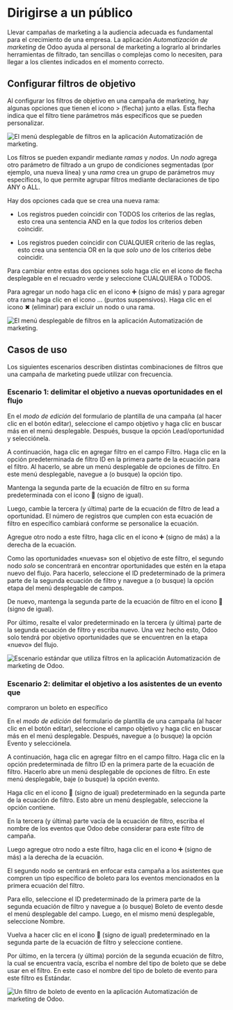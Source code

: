 # Dirigirse a un público

Llevar campañas de marketing a la audiencia adecuada es fundamental para el
crecimiento de una empresa. La aplicación _Automatización de marketing_ de
Odoo ayuda al personal de marketing a lograrlo al brindarles herramientas de
filtrado, tan sencillas o complejas como lo necesiten, para llegar a los
clientes indicados en el momento correcto.

## Configurar filtros de objetivo

Al configurar los filtros de objetivo en una campaña de marketing, hay algunas
opciones que tienen el icono > (flecha) junto a ellas. Esta flecha indica que
el filtro tiene parámetros más específicos que se pueden personalizar.

![El menú desplegable de filtros en la aplicación Automatización de
marketing.](../../../../_images/marketing-filters.png)

Los filtros se pueden expandir mediante _ramas_ y _nodos_. Un _nodo_ agrega
otro parámetro de filtrado a un grupo de condiciones segmentadas (por ejemplo,
una nueva línea) y una _rama_ crea un grupo de parámetros muy específicos, lo
que permite agrupar filtros mediante declaraciones de tipo ANY o ALL.

Hay dos opciones cada que se crea una nueva rama:

  * Los registros pueden coincidir con TODOS los criterios de las reglas, esto crea una sentencia AND en la que _todos_ los criterios deben coincidir.

  * Los registros pueden coincidir con CUALQUIER criterio de las reglas, esto crea una sentencia OR en la que _solo uno_ de los criterios debe coincidir.

Para cambiar entre estas dos opciones solo haga clic en el icono de flecha
desplegable en el recuadro verde y seleccione CUALQUIERA o TODOS.

Para agregar un nodo haga clic en el icono ➕ (signo de más) y para agregar
otra rama haga clic en el icono … (puntos suspensivos). Haga clic en el icono
✖ (eliminar) para excluir un nodo o una rama.

![El menú desplegable de filtros en la aplicación Automatización de
marketing.](../../../../_images/marketing-filter-nodes.png)

## Casos de uso

Los siguientes escenarios describen distintas combinaciones de filtros que una
campaña de marketing puede utilizar con frecuencia.

### Escenario 1: delimitar el objetivo a nuevas oportunidades en el flujo

En el _modo de edición_ del formulario de plantilla de una campaña (al hacer
clic en el botón editar), seleccione el campo objetivo y haga clic en buscar
más en el menú desplegable. Después, busque la opción Lead/oportunidad y
selecciónela.

A continuación, haga clic en agregar filtro en el campo Filtro. Haga clic en
la opción predeterminada de filtro ID en la primera parte de la ecuación para
el filtro. Al hacerlo, se abre un menú desplegable de opciones de filtro. En
este menú desplegable, navegue a (o busque) la opción tipo.

Mantenga la segunda parte de la ecuación de filtro en su forma predeterminada
con el icono 🟰 (signo de igual).

Luego, cambie la tercera (y última) parte de la ecuación de filtro de lead a
oportunidad. El número de registros que cumplen con esta ecuación de filtro en
específico cambiará conforme se personalice la ecuación.

Agregue otro nodo a este filtro, haga clic en el icono ➕ (signo de más) a la
derecha de la ecuación.

Como las oportunidades «nuevas» son el objetivo de este filtro, el segundo
nodo _solo_ se concentrará en encontrar oportunidades que estén en la etapa
nuevo del flujo. Para hacerlo, seleccione el ID predeterminado de la primera
parte de la segunda ecuación de filtro y navegue a (o busque) la opción etapa
del menú desplegable de campos.

De nuevo, mantenga la segunda parte de la ecuación de filtro en el icono 🟰
(signo de igual).

Por último, resalte el valor predeterminado en la tercera (y última) parte de
la segunda ecuación de filtro y escriba nuevo. Una vez hecho esto, Odoo solo
tendrá por objetivo oportunidades que se encuentren en la etapa «nuevo» del
flujo.

![Escenario estándar que utiliza filtros en la aplicación Automatización de
marketing de Odoo.](../../../../_images/filters-opportunities.png)

### Escenario 2: delimitar el objetivo a los asistentes de un evento que
compraron un boleto en específico

En el _modo de edición_ del formulario de plantilla de una campaña (al hacer
clic en el botón editar), seleccione el campo objetivo y haga clic en buscar
más en el menú desplegable. Después, navegue a (o busque) la opción Evento y
selecciónela.

A continuación, haga clic en agregar filtro en el campo filtro. Haga clic en
la opción predeterminada de filtro ID en la primera parte de la ecuación de
filtro. Hacerlo abre un menú desplegable de opciones de filtro. En este menú
desplegable, baje (o busque) la opción evento.

Haga clic en el icono 🟰 (signo de igual) predeterminado en la segunda parte de
la ecuación de filtro. Esto abre un menú desplegable, seleccione la opción
contiene.

En la tercera (y última) parte vacía de la ecuación de filtro, escriba el
nombre de los eventos que Odoo debe considerar para este filtro de campaña.

Luego agregue otro nodo a este filtro, haga clic en el icono ➕ (signo de más)
a la derecha de la ecuación.

El segundo nodo se centrará en enfocar esta campaña a los asistentes que
compren un tipo específico de boleto para los eventos mencionados en la
primera ecuación del filtro.

Para ello, seleccione el ID predeterminado de la primera parte de la segunda
ecuación de filtro y navegue a (o busque) Boleto de evento desde el menú
desplegable del campo. Luego, en el mismo menú desplegable, seleccione Nombre.

Vuelva a hacer clic en el icono 🟰 (signo de igual) predeterminado en la
segunda parte de la ecuación de filtro y seleccione contiene.

Por último, en la tercera (y última) porción de la segunda ecuación de filtro,
la cual se encuentra vacía, escriba el nombre del tipo de boleto que se debe
usar en el filtro. En este caso el nombre del tipo de boleto de evento para
este filtro es Estándar.

![Un filtro de boleto de evento en la aplicación Automatización de marketing
de Odoo.](../../../../_images/filters-event-ticket.png)

